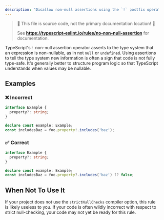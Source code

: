 ```yaml
---
description: 'Disallow non-null assertions using the `!` postfix operator.'
---
```


> 🛑 This file is source code, not the primary documentation location! 🛑
>
> See **https://typescript-eslint.io/rules/no-non-null-assertion** for documentation.

TypeScript's `!` non-null assertion operator asserts to the type system that an expression is non-nullable, as in not `null` or `undefined`.
Using assertions to tell the type system new information is often a sign that code is not fully type-safe.
It's generally better to structure program logic so that TypeScript understands when values may be nullable.

## Examples

<!--tabs-->

### ❌ Incorrect

```ts
interface Example {
  property?: string;
}

declare const example: Example;
const includesBaz = foo.property!.includes('baz');
```

### ✅ Correct

```ts
interface Example {
  property?: string;
}

declare const example: Example;
const includesBaz = foo.property?.includes('baz') ?? false;
```

## When Not To Use It

If your project does not use the `strictNullChecks` compiler option, this rule is likely useless to you.
If your code is often wildly incorrect with respect to strict null-checking, your code may not yet be ready for this rule.

